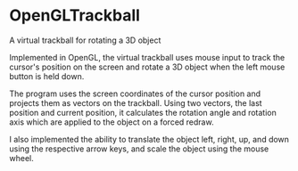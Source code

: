 # OpenGLTrackball
A virtual trackball for rotating a 3D object

Implemented in OpenGL, the virtual trackball uses mouse input to track the cursor's position on the screen and rotate a 3D object when
the left mouse button is held down.

The program uses the screen coordinates of the cursor position and projects them as vectors on the trackball. Using two vectors, the
last position and current position, it calculates the rotation angle and rotation axis which are applied to the object on a forced redraw.

I also implemented the ability to translate the object left, right, up, and down using the respective arrow keys, and scale the object
using the mouse wheel.
